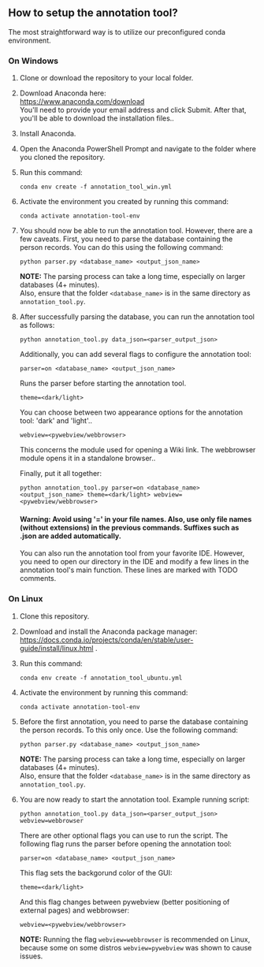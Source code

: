 ## How to setup the annotation tool?
The most straightforward way is to utilize our preconfigured conda environment.
### On Windows
1) Clone or download the repository to your local folder.
2) Download Anaconda here:<br/>
   https://www.anaconda.com/download<br/>
   You'll need to provide your email address and click Submit. After that, you'll be able to download the installation files..
3) Install Anaconda.
4) Open the Anaconda PowerShell Prompt and navigate to the folder where you cloned the repository.
5) Run this command:<br/>
   ```
   conda env create -f annotation_tool_win.yml
   ```
6) Activate the environment you created by running this command: <br/>
    ```
    conda activate annotation-tool-env 
    ```
7) You should now be able to run the annotation tool. However, there are a few caveats. First, you need to parse the database containing the person records. You can do this using the following command:
   ```
   python parser.py <database_name> <output_json_name>
   ```
   **NOTE:** The parsing process can take a long time, especially on larger databases (4+ minutes). </br>Also, ensure that the folder ```<database_name>``` is in the same directory as ```annotation_tool.py```.

8) After successfully parsing the database, you can run the annotation tool as follows:
   ```
   python annotation_tool.py data_json=<parser_output_json>
   ```
   Additionally, you can add several flags to configure the annotation tool:
   ```
   parser=on <database_name> <output_json_name>
   ```
   Runs the parser before starting the annotation tool.
   ```
   theme=<dark/light>
   ```
   You can choose between two appearance options for the annotation tool: 'dark' and 'light'..
   ```
   webview=<pywebview/webbrowser>
   ```
   This concerns the module used for opening a Wiki link. The webbrowser module opens it in a standalone browser..

   Finally, put it all together:
   ```
   python annotation_tool.py parser=on <database_name> <output_json_name> theme=<dark/light> webview=<pywebview/webbrowser>
   ```
   #### Warning: Avoid using '=' in your file names. Also, use only file names (without extensions) in the previous commands. Suffixes such as .json are added automatically.

   You can also run the annotation tool from your favorite IDE. However, you need to open our directory in the IDE and modify a few lines in the annotation tool's     main function. These lines are marked with TODO comments.
   
### On Linux
1) Clone this repository.
2) Download and install the Anaconda package manager: https://docs.conda.io/projects/conda/en/stable/user-guide/install/linux.html .
3) Run this command:<br/>
   ```
   conda env create -f annotation_tool_ubuntu.yml
   ```
4) Activate the environment by running this command: <br/>
    ```
    conda activate annotation-tool-env 
    ```
5) Before the first annotation, you need to parse the database containing the person records. To this only once. Use the following command:
   ```
   python parser.py <database_name> <output_json_name>
   ```
   **NOTE:** The parsing process can take a long time, especially on larger databases (4+ minutes). </br>Also, ensure that the folder ```<database_name>``` is in the same directory as ```annotation_tool.py```.

6) You are now ready to start the annotation tool. Example running script:  
   ```
   python annotation_tool.py data_json=<parser_output_json> webview=webbrowser
   ```
   There are other optional flags you can use to run the script. The following flag runs the parser before opening the annotation tool:
   ```
   parser=on <database_name> <output_json_name>
   ```
   This flag sets the backgorund color of the GUI:
   ```
   theme=<dark/light>
   ```
   And this flag changes between pywebview (better positioning of external pages) and webbrowser:
   ```
   webview=<pywebview/webbrowser>
   ```
   **NOTE:** Running the flag ```webview=webbrowser``` is recommended on Linux, because some on some distros ```webview=pywebview``` was shown to cause issues.
